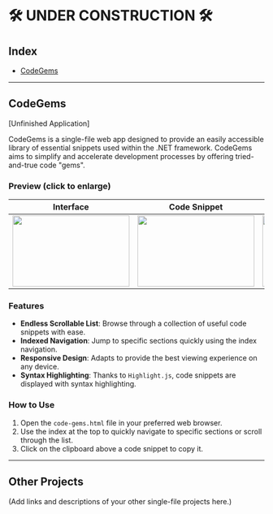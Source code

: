 # 🛠 UNDER CONSTRUCTION 🛠

## Index

- [CodeGems](#codegems)

---

## CodeGems

[Unfinished Application]

CodeGems is a single-file web app designed to provide an easily accessible library of essential snippets used within the .NET framework. CodeGems aims to simplify and accelerate development processes by offering tried-and-true code "gems".

### Preview (click to enlarge)

| **Interface** | **Code Snippet** | **Navigation** |
|:-------------------------:|:-------------------------:|:-------------------------:|
| <a target="_blank" rel="noreferrer"> <img src="https://github.com/G-C-Code/code-gems/blob/main/Screenshots/Screenshot0.png" width="230" height="140"/> | <a target="_blank" rel="noreferrer"> <img src="https://github.com/G-C-Code/code-gems/blob/main/Screenshots/Screenshot1.png" width="230" height="140"/> | <a target="_blank" rel="noreferrer"> <img src="https://github.com/G-C-Code/code-gems/blob/main/Screenshots/Screenshot2.png" width="230" height="140"/> |

### Features

- **Endless Scrollable List**: Browse through a collection of useful code snippets with ease.
- **Indexed Navigation**: Jump to specific sections quickly using the index navigation.
- **Responsive Design**: Adapts to provide the best viewing experience on any device.
- **Syntax Highlighting**: Thanks to `Highlight.js`, code snippets are displayed with syntax highlighting.

### How to Use

1. Open the `code-gems.html` file in your preferred web browser.
2. Use the index at the top to quickly navigate to specific sections or scroll through the list.
3. Click on the clipboard above a code snippet to copy it.

---

## Other Projects

(Add links and descriptions of your other single-file projects here.)

